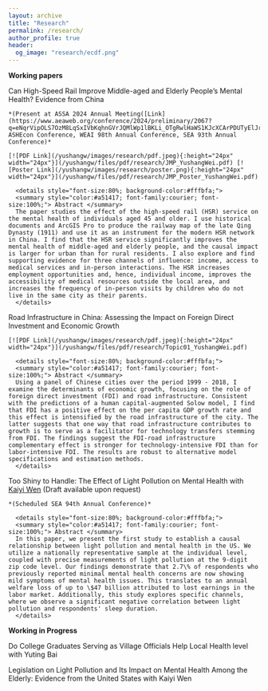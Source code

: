 ```yaml
---
layout: archive
title: "Research"
permalink: /research/
author_profile: true
header:
  og_image: "research/ecdf.png"
---
```


**Working papers** 

  Can High-Speed Rail Improve Middle-aged and Elderly People’s Mental Health? Evidence from China

    *(Present at ASSA 2024 Annual Meeting([Link](https://www.aeaweb.org/conference/2024/preliminary/2067?q=eNqrVipOLS7OzM8LqSxIVbKqhnGVrJQMlWp1lBKLi_OTgRwlHaWS1KJcXCArPDUTyElJrAQp0TUFSWTmpkKUlGWmloMMKSooXDAKmBoo1dYCXDDhxh0Q)), ASHEcon Conference, WEAI 98th Annual Conference, SEA 93th Annual Conference)*

    [![PDF Link](/yushangw/images/research/pdf.jpeg){:height="24px" width="24px"}](/yushangw/files/pdf/research/JMP_YushangWei.pdf) [![Poster Link](/yushangw/images/research/poster.png){:height="24px" width="24px"}](/yushangw/files/pdf/research/JMP_Poster_YushangWei.pdf) 

      <details style="font-size:80%; background-color:#fffbfa;">
      <summary style="color:#a51417; font-family:courier; font-size:100%;"> Abstract </summary> 
      The paper studies the effect of the high-speed rail (HSR) service on the mental health of individuals aged 45 and older. I use historical documents and ArcGIS Pro to produce the railway map of the late Qing Dynasty (1911) and use it as an instrument for the modern HSR network in China. I find that the HSR service significantly improves the mental health of middle-aged and elderly people, and the causal impact is larger for urban than for rural residents. I also explore and find supporting evidence for three channels of influence: income, access to medical services and in-person interactions. The HSR increases employment opportunities and, hence, individual income, improves the accessibility of medical resources outside the local area, and increases the frequency of in-person visits by children who do not live in the same city as their parents.
      </details> 

  Road Infrastructure in China: Assessing the Impact on Foreign Direct Investment and Economic Growth 
    
    [![PDF Link](/yushangw/images/research/pdf.jpeg){:height="24px" width="24px"}](/yushangw/files/pdf/research/Topic01_YushangWei.pdf)

      <details style="font-size:80%; background-color:#fffbfa;">
      <summary style="color:#a51417; font-family:courier; font-size:100%;"> Abstract </summary> 
      Using a panel of Chinese cities over the period 1999 - 2018, I examine the determinants of economic growth, focusing on the role of foreign direct investment (FDI) and road infrastructure. Consistent with the predictions of a human capital-augmented Solow model, I find that FDI has a positive effect on the per capita GDP growth rate and this effect is intensified by the road infrastructure of the city. The latter suggests that one way that road infrastructure contributes to growth is to serve as a facilitator for technology transfers stemming from FDI. The findings suggest the FDI-road infrastructure complementary effect is stronger for technology-intensive FDI than for labor-intensive FDI. The results are robust to alternative model specifications and estimation methods.
      </details> 

   Too Shiny to Handle: The Effect of Light Pollution on Mental Health with [Kaiyi Wen](https://www.kaiyiwen.com/) (Draft available upon request)
    
    *(Scheduled SEA 94th Annual Conference)*

      <details style="font-size:80%; background-color:#fffbfa;">
      <summary style="color:#a51417; font-family:courier; font-size:100%;"> Abstract </summary> 
      In this paper, we present the first study to establish a causal relationship between light pollution and mental health in the US. We utilize a nationally representative sample at the individual level, coupled with precise measurements of light pollution at the 9-digit zip code level. Our findings demonstrate that 2.7\% of respondents who previously reported minimal mental health concerns are now showing mild symptoms of mental health issues. This translates to an annual welfare loss of up to \$47 billion attributed to lost earnings in the labor market. Additionally, this study explores specific channels, where we observe a significant negative correlation between light pollution and respondents' sleep duration.
      </details> 

 **Working in Progress**

 Do College Graduates Serving as Village Officials Help Local Health level with Yuting Bai 


 Legislation on Light Pollution and Its Impact on Mental Health Among the Elderly: Evidence from the United States with Kaiyi Wen